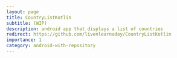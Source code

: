 ```yaml
---
layout: page
title: CountryListKotlin
subtitle: (WIP)
description: android app that displays a list of countries
redirect: https://github.com/livenlearnaday/CountryListKotlin
importance: 1
category: android-with-repository
---
```

